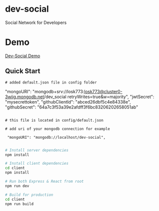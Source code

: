 # dev-social
Social Network for Developers

# Demo
[Dev-Social Demo](https://floating-dawn-06918.herokuapp.com/)

## Quick Start

```
# added default.json file in config folder

```
  "mongoURI": "mongodb+srv://losk773:losk773@cluster0-3wiig.mongodb.net/dev_social retryWrites=true&w=majority",
  "jwtSecret": "mysecrettoken",
  "githubClientId": "abced26dbf5c4e84338e",
  "githubSecret": "64a7c3f53a39e2afdff3f6bc83206202658051ab"
```

# this file is located in config/default.json

# add uri of your mongodb connection for example

 "mongoURI": "mongodb://localhost/dev-social",
 
```

```bash
# Install server dependencies
npm install

# Install client dependencies
cd client
npm install

# Run both Express & React from root
npm run dev

# Build for production
cd client
npm run build
```